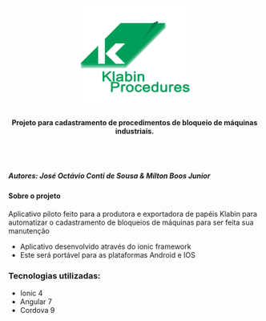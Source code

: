 
<p align="center">
  <img src="./src/assets/logo.png" height="200" alt="klabin-procedures" />
</p>

<h4 align="center">
  Projeto para cadastramento de procedimentos de bloqueio de máquinas industriais.
</h3>
    
<br>
<br>

##### Autores: José Octávio Conti de Sousa & Milton Boos Junior

#### Sobre o projeto
Aplicativo piloto feito para a produtora e exportadora de papéis Klabin para automatizar o cadastramento de bloqueios de máquinas para ser feita sua manutenção

- Aplicativo desenvolvido através do ionic framework 
- Este será portável para as plataformas Android e IOS

### Tecnologias utilizadas:
- Ionic 4
- Angular 7
- Cordova 9
